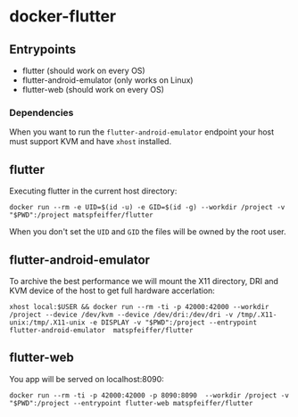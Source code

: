 # docker-flutter

## Entrypoints

* flutter (should work on every OS)
* flutter-android-emulator (only works on Linux)
* flutter-web (should work on every OS)

### Dependencies

When you want to run the `flutter-android-emulator` endpoint your host must support KVM and have `xhost` installed.

## flutter

Executing flutter in the current host directory:

```shell
docker run --rm -e UID=$(id -u) -e GID=$(id -g) --workdir /project -v "$PWD":/project matspfeiffer/flutter
```

When you don't set the `UID` and `GID` the files will be owned by the root user.

## flutter-android-emulator
To archive the best performance we will mount the X11 directory, DRI and KVM device of the host to get full hardware accerlation: 

```shell
xhost local:$USER && docker run --rm -ti -p 42000:42000 --workdir /project --device /dev/kvm --device /dev/dri:/dev/dri -v /tmp/.X11-unix:/tmp/.X11-unix -e DISPLAY -v "$PWD":/project --entrypoint flutter-android-emulator  matspfeiffer/flutter
```

## flutter-web

You app will be served on localhost:8090:

```shell
docker run --rm -ti -p 42000:42000 -p 8090:8090  --workdir /project -v "$PWD":/project --entrypoint flutter-web matspfeiffer/flutter
```
